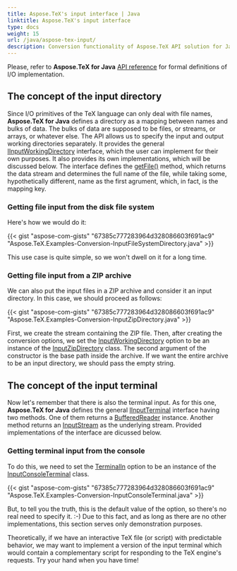 ```yaml
---
title: Aspose.TeX's input interface | Java
linktitle: Aspose.TeX's input interface
type: docs
weight: 15
url: /java/aspose-tex-input/
description: Conversion functionality of Aspose.TeX API solution for Java with TeX, as an input format is explained here with the code examples.
---
```


Please, refer to **Aspose.TeX for Java** [API reference](https://reference.aspose.com/tex/java/com.aspose.tex/package-frame) for formal definitions of I/O implementation.

## **The concept of the input directory**
Since I/O primitives of the TeX language can only deal with file names, **Aspose.TeX for Java** defines a directory as a mapping between names and bulks of data. The bulks of data are supposed to be files, or streams, or arrays, or whatever else. The API allows us to specify the input and output working directories separately. It provides the general [IInputWorkingDirectory](https://reference.aspose.com/tex/java/com.aspose.tex/IInputWorkingDirectory) interface, which the user can implement for their own purposes. It also provides its own implementations, which will be discussed below. The interface defines the [getFile()](https://reference.aspose.com/tex/java/com.aspose.tex/IInputWorkingDirectory#getFile-java.lang.String-java.lang.String:A-boolean-) method, which returns the data stream and determines the full name of the file, while taking some, hypothetically different, name as the first agrument, which, in fact, is the mapping key.

### **Getting file input from the disk file system**

Here's how we would do it:

{{< gist "aspose-com-gists" "67385c777283964d328086603f691ac9" "Aspose.TeX.Examples-Conversion-InputFileSystemDirectory.java" >}}

This use case is quite simple, so we won't dwell on it for a long time.

### **Getting file input from a ZIP archive**

We can also put the input files in a ZIP archive and consider it an input directory. In this case, we should proceed as follows:

{{< gist "aspose-com-gists" "67385c777283964d328086603f691ac9" "Aspose.TeX.Examples-Conversion-InputZipDirectory.java" >}}

First, we create the stream containing the ZIP file. Then, after creating the conversion options, we set the [InputWorkingDirectory](https://reference.aspose.com/tex/java/com.aspose.tex/TeXOptions#getInputWorkingDirectory--) option to be an instance of the [InputZipDirectory](https://reference.aspose.com/tex/java/com.aspose.tex/InputZipDirectory) class. The second argument of the constructor is the base path inside the archive. If we want the entire archive to be an input directory, we should pass the empty string. 

## **The concept of the input terminal**

Now let's remember that there is also the terminal input. As for this one, **Aspose.TeX for Java** defines the general [IInputTerminal](https://reference.aspose.com/tex/java/com.aspose.tex/IInputTerminal) interface having two methods. One of them returns a  [BufferedReader](https://docs.oracle.com/javase/6/docs/api/java/io/BufferedReader.html) instance. Another method returns an [InputStream](https://docs.oracle.com/javase/6/docs/api/java/io/InputStream.html) as the underlying stream. Provided implementations of the interface are dicussed below.

### **Getting terminal input from the console**

To do this, we need to set the [TerminalIn](https://reference.aspose.com/tex/java/com.aspose.tex/TeXOptions#getTerminalIn--) option to be an instance of the [InputConsoleTerminal](https://reference.aspose.com/tex/java/com.aspose.tex/InputConsoleTerminal) class.

{{< gist "aspose-com-gists" "67385c777283964d328086603f691ac9" "Aspose.TeX.Examples-Conversion-InputConsoleTerminal.java" >}}

But, to tell you the truth, this is the default value of the option, so there's no real need to specify it. :-) Due to this fact, and as long as there are no other implementations, this section serves only demonstration purposes.

Theoretically, if we have an interactive TeX file (or script) with predictable behavior, we may want to implement a version of the input terminal which would contain a complementary script for responding to the TeX engine's requests. Try your hand when you have time!